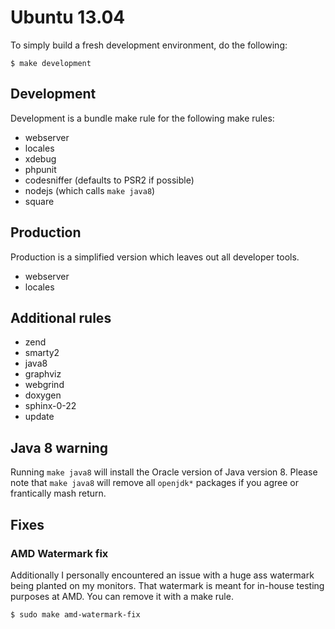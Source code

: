 # Ubuntu 13.04

To simply build a fresh development environment, do the following:

```
$ make development
```

## Development

Development is a bundle make rule for the following make rules:

- webserver
- locales
- xdebug
- phpunit
- codesniffer (defaults to PSR2 if possible)
- nodejs (which calls `make java8`)
- square

## Production

Production is a simplified version which leaves out all developer tools.

- webserver
- locales

## Additional rules

- zend
- smarty2
- java8
- graphviz
- webgrind
- doxygen
- sphinx-0-22
- update

## Java 8 warning

Running `make java8` will install the Oracle version of Java version 8.
Please note that `make java8` will remove all `openjdk*` packages if you agree or frantically mash return.

## Fixes

### AMD Watermark fix
Additionally I personally encountered an issue with a huge ass watermark being planted on my monitors.
That watermark is meant for in-house testing purposes at AMD. You can remove it with a make rule.

```
$ sudo make amd-watermark-fix
```
